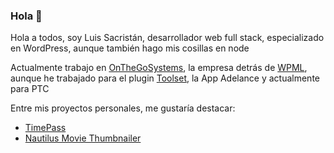 ### Hola 👋

Hola a todos, soy Luis Sacristán, desarrollador web full stack, especializado en WordPress, aunque también hago mis cosillas en node

Actualmente trabajo en [OnTheGoSystems](https://onthegosystems.com/team/luis-sacristan/), la empresa detrás de [WPML](https://wpml.org), aunque he trabajado para el plugin [Toolset](https://toolset.com), la App Adelance y actualmente para PTC

Entre mis proyectos personales, me gustaría destacar:

- [TimePass](https://github.com/displaynone/timepass)
- [Nautilus Movie Thumbnailer](https://github.com/displaynone/nautilus-movie-thumbnailer)

